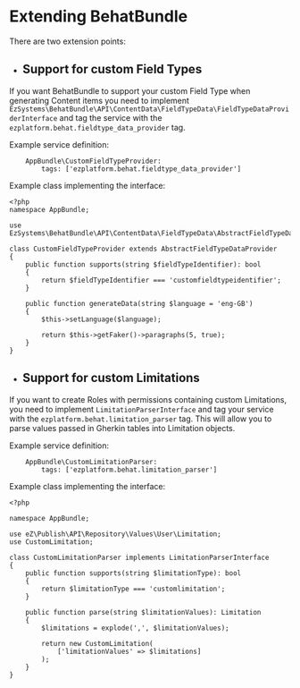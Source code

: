 # Extending BehatBundle

There are two extension points:
- ## Support for custom Field Types
If you want BehatBundle to support your custom Field Type when generating Content items you need to implement `EzSystems\BehatBundle\API\ContentData\FieldTypeData\FieldTypeDataProviderInterface` and tag the service with the `ezplatform.behat.fieldtype_data_provider` tag.

Example service definition:
```
    AppBundle\CustomFieldTypeProvider:
        tags: ['ezplatform.behat.fieldtype_data_provider']
```
Example class implementing the interface:
```
<?php
namespace AppBundle;

use EzSystems\BehatBundle\API\ContentData\FieldTypeData\AbstractFieldTypeDataProvider;

class CustomFieldTypeProvider extends AbstractFieldTypeDataProvider
{
    public function supports(string $fieldTypeIdentifier): bool
    {
        return $fieldTypeIdentifier === 'customfieldtypeidentifier';
    }

    public function generateData(string $language = 'eng-GB')
    {
        $this->setLanguage($language);

        return $this->getFaker()->paragraphs(5, true);
    }
}
```

- ## Support for custom Limitations
If you want to create Roles with permissions containing custom Limitations, you need to implement `LimitationParserInterface` and tag your service with the `ezplatform.behat.limitation_parser` tag. This will allow you to parse values passed in Gherkin tables into Limitation objects.

Example service definition:
```
    AppBundle\CustomLimitationParser:
        tags: ['ezplatform.behat.limitation_parser']
```
Example class implementing the interface:
```
<?php

namespace AppBundle;

use eZ\Publish\API\Repository\Values\User\Limitation;
use CustomLimitation;

class CustomLimitationParser implements LimitationParserInterface
{
    public function supports(string $limitationType): bool
    {
        return $limitationType === 'customlimitation';
    }

    public function parse(string $limitationValues): Limitation
    {
        $limitations = explode(',', $limitationValues);

        return new CustomLimitation(
            ['limitationValues' => $limitations]
        );
    }
}
```
